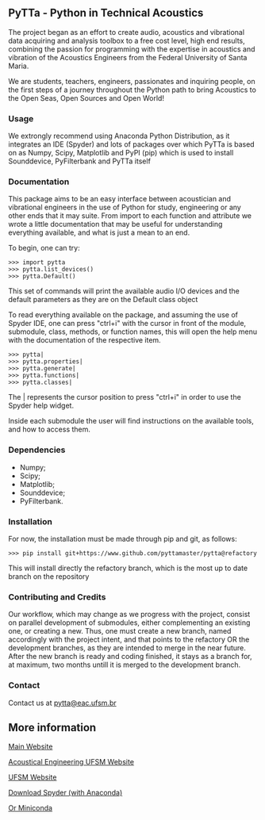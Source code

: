 ## PyTTa - Python in Technical Acoustics

The project began as an effort to create audio, acoustics and vibrational data acquiring and analysis toolbox to a free cost level, high end results, combining the passion for programming with the expertise in acoustics and vibration of the Acoustics Engineers from the Federal University of Santa Maria.

We are students, teachers, engineers, passionates and inquiring people, on the first steps of a journey throughout the Python path to bring Acoustics to the Open Seas, Open Sources and Open World!

### Usage

We extrongly recommend using Anaconda Python Distribution, as it integrates an IDE (Spyder) and lots of packages over which PyTTa is based on
as Numpy, Scipy, Matplotlib and PyPI (pip) which is used to install Sounddevice, PyFilterbank and PyTTa itself

### Documentation

This package aims to be an easy interface between acoustician and vibrational engineers in the use of Python for study, engineering or any other ends that it may suite.
From import to each function and attribute we wrote a little documentation that may be useful for understanding everything available, and what is just a mean to an end.

To begin, one can try:

    >>> import pytta
    >>> pytta.list_devices()
    >>> pytta.Default()

This set of commands will print the available audio I/O devices and the default parameters as they are on the Default class object

To read everything available on the package, and assuming the use of Spyder IDE, one can press "ctrl+i" with the cursor in front of the module, submodule, class, methods, or function names,
this will open the help menu with the documentation of the respective item.
    
    >>> pytta|
    >>> pytta.properties|
    >>> pytta.generate|
    >>> pytta.functions|
    >>> pytta.classes|

The | represents the cursor position to press "ctrl+i" in order to use the Spyder help widget.

Inside each submodule the user will find instructions on the available tools, and how to access them.

### Dependencies

- Numpy;
- Scipy;
- Matplotlib;
- Sounddevice;
- PyFilterbank.

### Installation

For now, the installation must be made through pip and git, as follows:

    >>> pip install git+https://www.github.com/pyttamaster/pytta@refactory

This will install directly the refactory branch, which is the most up to date branch on the repository

### Contributing and Credits

Our workflow, which may change as we progress with the project, consist on parallel development of submodules, either complementing an existing one, or creating a new.
Thus, one must create a new branch, named accordingly with the project intent, and that points to the refactory OR the development branches, as they are intended to merge in the near future.
After the new branch is ready and coding finished, it stays as a branch for, at maximum, two months untill it is merged to the development branch.

### Contact

Contact us at pytta@eac.ufsm.br

## More information

[Main Website](https://sites.google.com/eac.ufsm.br/pytta/)

[Acoustical Engineering UFSM Website](http://www.eac.ufsm.br)

[UFSM Website](https://www.ufsm.br)

[Download Spyder (with Anaconda)](https://www.anaconda.com/download/)

[Or Miniconda](https://conda.io/en/latest/miniconda)

